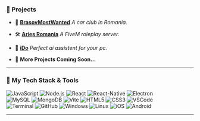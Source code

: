 ### 🎯 Projects

-   🌟 [**BrasovMostWanted**](https://brasovmostwanted.ro/)  _A car club in Romania._  
    
-   🛠️ [**Aries Romania**](https://github.com/aries-ro)  _A FiveM roleplay server._  
    
-   🧠 [**iDo**](https://github.com/DeepSeek-Ollama-Interface/iDo)   _Perfect ai assistent for your pc._  
    
-   🚀 **More Projects Coming Soon...**
    

----------

### 🚀 My Tech Stack & Tools

![JavaScript](https://img.shields.io/badge/-JavaScript-black?style=flat-square&logo=javascript)  ![Node.js](https://img.shields.io/badge/-Node.js-black?style=flat-square&logo=node.js)  ![React](https://img.shields.io/badge/-React-black?style=flat-square&logo=react)  ![React-Native](https://img.shields.io/badge/-React%20Native-black?style=flat-square&logo=react)  ![Electron](https://img.shields.io/badge/-Electron-black?style=flat-square&logo=electron)  
![MySQL](https://img.shields.io/badge/-MySQL-black?style=flat-square&logo=mysql)  ![MongoDB](https://img.shields.io/badge/-MongoDB-black?style=flat-square&logo=mongodb) 
![Vite](https://img.shields.io/badge/-Vite-black?style=flat-square&logo=vite) ![HTML5](https://img.shields.io/badge/-HTML5-E34F26?style=flat-square&logo=html5&logoColor=white)  ![CSS3](https://img.shields.io/badge/-CSS3-1572B6?style=flat-square&logo=css3)
![VSCode](https://img.shields.io/badge/-VSCode-black?style=flat-square&logo=visualstudiocode)  
![Terminal](https://img.shields.io/badge/-Terminal-black?style=flat-square&logo=powershell)  ![GitHub](https://img.shields.io/badge/-GitHub-black?style=flat-square&logo=github)
![Windows](https://img.shields.io/badge/-Windows-black?style=flat-square&logo=windows)  ![Linux](https://img.shields.io/badge/-Linux-black?style=flat-square&logo=linux)  ![iOS](https://img.shields.io/badge/-iOS-black?style=flat-square&logo=apple)  ![Android](https://img.shields.io/badge/-Android-black?style=flat-square&logo=android)

----------

